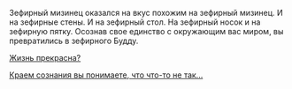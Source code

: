 Зефирный мизинец оказался на вкус похожим на зефирный
мизинец. И на зефирные стены. И на зефирный стол. На
зефирный носок и на зефирную пятку. Осознав свое единство
с окружающим вас миром, вы превратились в зефирного Будду.

[Жизнь прекрасна?](Life/LifeIsGood.md)

[Краем сознания вы понимаете, что что-то не так...](SomethingWrong/SomethingWrong.md)

